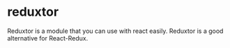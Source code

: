 # reduxtor
Reduxtor is a module that you can use with react easily. Reduxtor is a good alternative for React-Redux.
